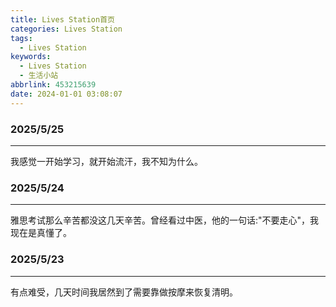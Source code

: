 ```yaml
---
title: Lives Station首页
categories: Lives Station
tags:
  - Lives Station
keywords:
  - Lives Station
  - 生活小站
abbrlink: 453215639
date: 2024-01-01 03:08:07
---
```




### 2025/5/25
---
我感觉一开始学习，就开始流汗，我不知为什么。


### 2025/5/24
---
雅思考试那么辛苦都没这几天辛苦。曾经看过中医，他的一句话:"不要走心"，我现在是真懂了。


### 2025/5/23
---
有点难受，几天时间我居然到了需要靠做按摩来恢复清明。





